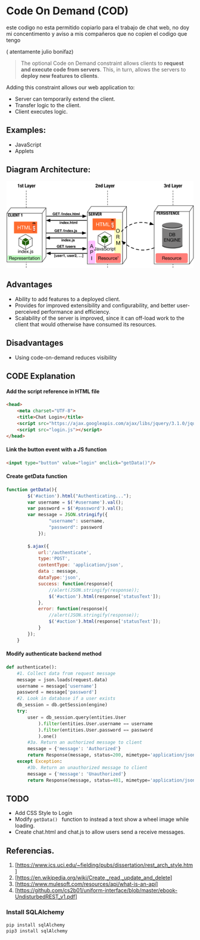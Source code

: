 # Code On Demand (COD)

este codigo no esta permitido copiarlo para el trabajo de chat web, no doy mi concentimento y aviso a mis compañeros que no copien el codigo que tengo 

( atentamente julio bonifaz)

> The optional Code on Demand constraint allows clients to **request and execute code from servers**. This, in turn, allows the servers to **deploy new features to clients**. 

Adding this constraint allows  our web application to: 
* Server can temporarily extend the client.
* Transfer logic to the client.
* Client executes logic.

## Examples:
* JavaScript
* Applets

## Diagram Architecture:
![](cod3.png)

## Advantages
* Ability to add features to a deployed client.
* Provides for improved extensibility and configurability, and better user-perceived performance and efficiency.
* Scalability of the server is improved, since it can off-load work to the client that would otherwise have consumed its resources.

## Disadvantages
* Using code-on-demand reduces visibility

 
## CODE Explanation
#### Add the script reference in HTML file

``` html
<head>
    <meta charset="UTF-8">
    <title>Chat Login</title>
    <script src="https://ajax.googleapis.com/ajax/libs/jquery/3.1.0/jquery.min.js"></script>
    <script src="login.js"></script>
</head>
```

#### Link the button event with a JS function 
``` html
<input type="button" value="login" onclick="getData()"/>
```

#### Create getData function
``` javascript
function getData(){
        $('#action').html("Authenticating...");
        var username = $('#username').val();
        var password = $('#password').val();
        var message = JSON.stringify({
                "username": username,
                "password": password
            });

        $.ajax({
            url:'/authenticate',
            type:'POST',
            contentType: 'application/json',
            data : message,
            dataType:'json',
            success: function(response){
                //alert(JSON.stringify(response));
                $('#action').html(response['statusText']);
            },
            error: function(response){
                //alert(JSON.stringify(response));
                $('#action').html(response['statusText']);
            }
        });
    }
```


#### Modify authenticate backend method
``` python
def authenticate():
    #1. Collect data from request message
    message = json.loads(request.data)
    username = message['username']
    password = message['password']
    #2. Look in database if a user exists
    db_session = db.getSession(engine)
    try:
        user = db_session.query(entities.User
            ).filter(entities.User.username == username
            ).filter(entities.User.password == password
            ).one()
        #3a. Return an authorized message to client
        message = {'message': 'Authorized'}
        return Response(message, status=200, mimetype='application/json')
    except Exception:
        #3b. Return an unauthorized message to client
        message = {'message': 'Unauthorized'}
        return Response(message, status=401, mimetype='application/json')

```

## TODO
* Add CSS Style to Login
* Modify ```getData() ``` function to instead a text show a wheel image while loading.
* Create chat.html and chat.js to allow users send a receive messages.

## Referencias.
1.  [https://www.ics.uci.edu/~fielding/pubs/dissertation/rest_arch_style.htm]
2.  [https://en.wikipedia.org/wiki/Create,_read,_update_and_delete]
3.  [https://www.mulesoft.com/resources/api/what-is-an-api]
4.  [https://github.com/cs2b01/uniform-interface/blob/master/ebook-UndisturbedREST_v1.pdf]
### Install SQLAlchemy
```
pip install sqlAlchemy
pip3 install sqlAlchemy
```
